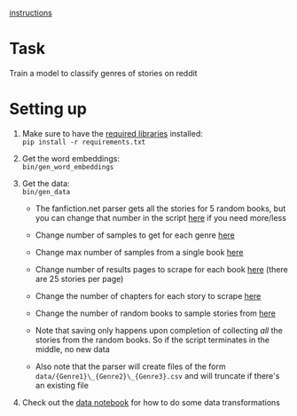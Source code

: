 [instructions](https://newclasses.nyu.edu/access/content/group/a655a9a4-e9ae-47ed-a62f-959223e0c99f/Project/Project_instructions.doc)

# Task
Train a model to classify genres of stories on reddit

# Setting up
1. Make sure to have the [required libraries](requirements.txt) installed:  
`pip install -r requirements.txt`  

2. Get the word embeddings:  
`bin/gen_word_embeddings`  

3. Get the data:  
`bin/gen_data`  

    - The fanfiction.net parser gets all the stories for 5 random books, but you can change that number in the script [here](scrape_fanfic.py#L101) if you need more/less  

    - Change number of samples to get for each genre [here](scrape_fanfic.py#L13)
    - Change max number of samples from a single book [here](scrape_fanfic.py#L14)
    - Change number of results pages to scrape for each book [here](scrape_fanfic.py#L16) (there are 25 stories per page)
    - Change the number of chapters for each story to scrape [here](scrape_fanfic.py#L12)  
    - Change the number of random books to sample stories from [here](scrape_fanfic.py#L15)  

    - Note that saving only happens upon completion of collecting _all_ the stories from the random books. So if the script terminates in the middle, no new data
    - Also note that the parser will create files of the form `data/{Genre1}\_{Genre2}\_{Genre3}.csv` and will truncate if there's an existing file
4. Check out the [data notebook](data.ipynb) for how to do some data transformations